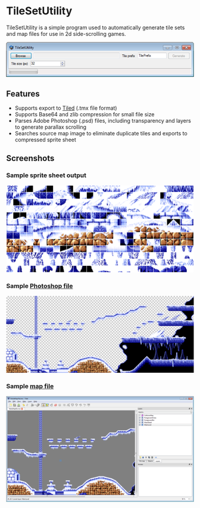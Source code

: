 TileSetUtility
==============

TileSetUtility is a simple program used to automatically generate tile sets and map files for use in 2d side-scrolling games.

![Tile map screenshot](/Documentation/tile_set_utility_screenshot.png)

Features
--------
* Supports export to [Tiled](http://www.mapeditor.org/) (.tmx file format)
* Supports Base64 and zlib compression for small file size
* Parses Adobe Photoshop (.psd) files, including transparency and layers to generate parallax scrolling
* Searches source map image to eliminate duplicate tiles and exports to compressed sprite sheet

Screenshots
-----------
### Sample sprite sheet output
![Tile set screenshot](/Documentation/tile_set_screenshot.png)
### Sample [Photoshop file](/Documentation/tile_map_photoshop.psd)
![Tile map screenshot](/Documentation/tile_map_screenshot.png)
### Sample [map file](/Documentation/tiled_map.tmx)
![Tiled screenshot](/Documentation/tiled_screenshot.png)
